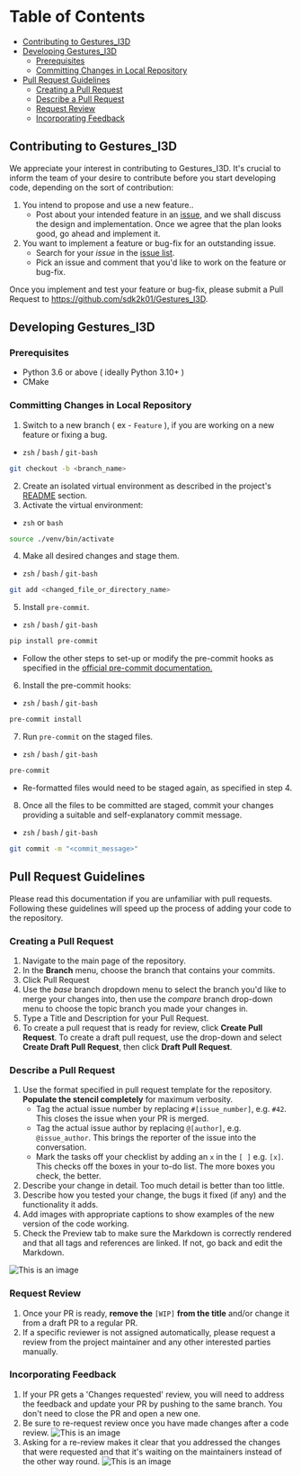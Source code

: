 # Table of Contents
- [Contributing to Gestures_I3D](#contributing-to-Gestures_I3D)
- [Developing Gestures_I3D](#developing-Gestures_I3D)
  - [Prerequisites](#prerequisites)
  - [Committing Changes in Local Repository](#Committing-Changes-in-Local-Repository)
- [Pull Request Guidelines](#Pull-Request-Guidelines)
  - [Creating a Pull Request](#Creating-a-Pull-Request)
  - [Describe a Pull Request](#Describe-a-Pull-Request)
  - [Request Review](#Request-Review)
  - [Incorporating Feedback](#Incorporating-Feedback)



## Contributing to Gestures_I3D
We appreciate your interest in contributing to Gestures_I3D. It's crucial to inform the team of your desire to contribute before you start developing code, depending on the sort of contribution:

1. You intend to propose and use a new feature..
    - Post about your intended feature in an [issue](https://github.com/sdk2k01/Gestures_I3D/issues),
    and we shall discuss the design and implementation. Once we agree that the plan looks good, go ahead and implement it.
2. You want to implement a feature or bug-fix for an outstanding issue.
    - Search for your _issue_ in the [issue list](https://github.com/sdk2k01/Gestures_I3D/issues).
    - Pick an issue and comment that you'd like to work on the feature or bug-fix.

Once you implement and test your feature or bug-fix, please submit a Pull Request to https://github.com/sdk2k01/Gestures_I3D.

## Developing Gestures_I3D
### Prerequisites
- Python 3.6 or above ( ideally Python 3.10+ )
- CMake

### Committing Changes in Local Repository
1. Switch to a new branch ( ex - `Feature` ), if you are working on a new feature or fixing a bug.
 - `zsh` / `bash` / `git-bash`

```zsh
git checkout -b <branch_name>
```
2. Create an isolated virtual environment as described in the project's [README](https://github.com/sdk2k01/Gestures_I3D/blob/main/README.md) section.
3. Activate the virtual environment:
 - `zsh` or `bash`

```zsh
source ./venv/bin/activate
```
4. Make all desired changes and stage them.
 - `zsh` / `bash` / `git-bash`
```zsh
git add <changed_file_or_directory_name>
```
5. Install `pre-commit`.
 - `zsh` / `bash` / `git-bash`
```zsh
pip install pre-commit
```
* Follow the other steps to set-up or modify the pre-commit hooks as specified in the [official pre-commit documentation.](https://pre-commit.com/)
6. Install the pre-commit hooks:
 - `zsh` / `bash` / `git-bash`
```zsh
pre-commit install
```
7. Run `pre-commit` on the staged files.
 - `zsh` / `bash` / `git-bash`
```zsh
pre-commit
```
* Re-formatted files would need to be staged again, as specified in step 4.
8. Once all the files to be committed are staged, commit your changes providing a suitable and self-explanatory commit message.
 - `zsh` / `bash` / `git-bash`
```zsh
git commit -m "<commit_message>"
```
## Pull Request Guidelines
Please read this documentation if you are unfamiliar with pull requests. Following these guidelines will speed up the process of adding your code to the repository.
### Creating a Pull Request
1. Navigate to the main page of the repository.
2. In the __Branch__ menu, choose the branch that contains your commits.
3. Click Pull Request
4. Use the _base_ branch dropdown menu to select the branch you'd like to merge your changes into, then use the _compare_ branch drop-down menu to choose the topic branch you made your changes in.
5. Type a Title and Description for your Pull Request.
6. To create a pull request that is ready for review, click __Create Pull Request__. To create a draft pull request, use the drop-down and select __Create Draft Pull Request__, then click __Draft Pull Request__.

### Describe a Pull Request
1. Use the format specified in pull request template for the repository. __Populate the stencil completely__ for maximum verbosity.
   - Tag the actual issue number by replacing `#[issue_number]`, e.g. `#42`. This closes the issue when your PR is merged.
   - Tag the actual issue author by replacing `@[author]`, e.g. `@issue_author`. This brings the reporter of the issue into the conversation.
   - Mark the tasks off your checklist by adding an `x` in the `[ ]` e.g. `[x]`. This checks off the boxes in your to-do list. The more boxes you check, the better.
2. Describe your change in detail. Too much detail is better than too little.
3. Describe how you tested your change, the bugs it fixed (if any) and the functionality it adds.
4. Add images with appropriate captions to show examples of the new version of the code working.
5. Check the Preview tab to make sure the Markdown is correctly rendered and that all tags and references are linked. If not, go back and edit the Markdown.

![This is an image](https://opensource.creativecommons.org/contributing-code/pr-guidelines/populated_pr.png)
### Request Review
1. Once your PR is ready, __remove the__ `[WIP]` __from the title__ and/or change it from a draft PR to a regular PR.
2. If a specific reviewer is not assigned automatically, please request a review from the project maintainer and any other interested parties manually.
### Incorporating Feedback
1. If your PR gets a 'Changes requested' review, you will need to address the feedback and update your PR by pushing to the same branch. You don't need to close the PR and open a new one.
2. Be sure to re-request review once you have made changes after a code review.
![This is an image](https://opensource.creativecommons.org/contributing-code/pr-guidelines/rereview.png)
3. Asking for a re-review makes it clear that you addressed the changes that were requested and that it's waiting on the maintainers instead of the other way round.
![This is an image](https://opensource.creativecommons.org/contributing-code/pr-guidelines/difference.png)